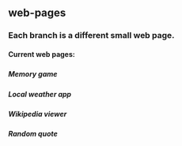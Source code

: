 ## web-pages
### Each branch is a different small web page.

#### Current web pages:
#####
##### Memory game
##### Local weather app
##### Wikipedia viewer
##### Random quote

